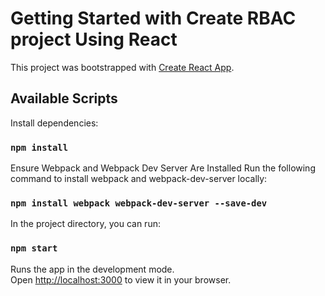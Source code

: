 # Getting Started with Create RBAC project Using React

This project was bootstrapped with [Create React App](https://github.com/facebook/create-react-app).

## Available Scripts
 Install dependencies:
### `npm install`
Ensure Webpack and Webpack Dev Server Are Installed
Run the following command to install webpack and webpack-dev-server locally:
### `npm install webpack webpack-dev-server --save-dev`
In the project directory, you can run:
### `npm start`

Runs the app in the development mode.\
Open [http://localhost:3000](http://localhost:3000) to view it in your browser.

